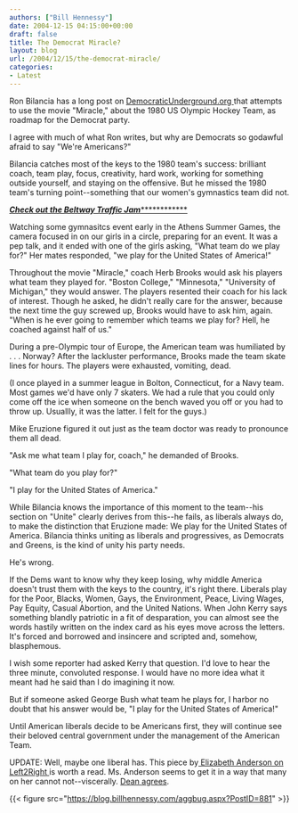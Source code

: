 ```yaml
---
authors: ["Bill Hennessy"]
date: 2004-12-15 04:15:00+00:00
draft: false
title: The Democrat Miracle?
layout: blog
url: /2004/12/15/the-democrat-miracle/
categories:
- Latest
---
```


Ron Bilancia has a long post on [DemocraticUnderground.org ](https://www.democraticunderground.com/articles/04/12/14_miracle.html)that attempts to use the movie "Miracle," about the 1980 US Olympic Hockey Team, as roadmap for the Democrat party.




I agree with much of what Ron writes, but why are Democrats so godawful afraid to say "We're Americans?"




Bilancia catches most of the keys to the 1980 team's success: brilliant coach, team play, focus, creativity, hard work, working for something outside yourself, and staying on the offensive. But he missed the 1980 team's turning point--something that our women's gymnastics team did not.




[*********Check out the Beltway Traffic Jam*********************](https://www.outsidethebeltway.com/archives/8458)




Watching some gymnasitcs event early in the Athens Summer Games, the camera focused in on our girls in a circle, preparing for an event. It was a pep talk, and it ended with one of the girls asking, "What team do we play for?" Her mates responded, "we play for the United States of America!"




Throughout the movie "Miracle," coach Herb Brooks would ask his players what team they played for. "Boston College," "Minnesota," "University of Michigan," they would answer. The players resented their coach for his lack of interest. Though he asked, he didn't really care for the answer, because the next time the guy screwed up, Brooks would have to ask him, again. "When is he ever going to remember which teams we play for? Hell, he coached against half of us."




During a pre-Olympic tour of Europe, the American team was humiliated by . . . Norway? After the lackluster performance, Brooks made the team skate lines for hours. The players were exhausted, vomiting, dead.




(I once played in a summer league in Bolton, Connecticut, for a Navy team. Most games we'd have only 7 skaters. We had a rule that you could only come off the ice when someone on the bench waved you off or you had to throw up. Usuallly, it was the latter. I felt for the guys.)




Mike Eruzione figured it out just as the team doctor was ready to pronounce them all dead.




"Ask me what team I play for, coach," he demanded of Brooks.




"What team do you play for?"




"I play for the United States of America."







While Bilancia knows the importance of this moment to the team--his section on "Unite" clearly derives from this--he fails, as liberals always do, to make the distinction that Eruzione made: We play for the United States of America. Bilancia thinks uniting as liberals and progressives, as Democrats and Greens, is the kind of unity his party needs.




He's wrong.




If the Dems want to know why they keep losing, why middle America doesn't trust them with the keys to the country, it's right there. Liberals play for the Poor, Blacks, Women, Gays, the Environment, Peace, Living Wages, Pay Equity, Casual Abortion, and the United Nations. When John Kerry says something blandly patriotic in a fit of desparation, you can almost see the words hastily written on the index card as his eyes move across the letters. It's forced and borrowed and insincere and scripted and, somehow, blasphemous.




I wish some reporter had asked Kerry that question. I'd love to hear the three minute, convoluted response. I would have no more idea what it meant had he said than I do imagining it now.




But if someone asked George Bush what team he plays for, I harbor no doubt that his answer would be, "I play for the United States of America!"




Until American liberals decide to be Americans first, they will continue see their beloved central government under the management of the American Team. 




UPDATE: Well, maybe one liberal has. This piece by[ Elizabeth Anderson on Left2Right ](https://left2right.typepad.com/main/2004/12/on_patriotism.html)is worth a read. Ms. Anderson seems to get it in a way that many on her cannot not--viscerally. [Dean agrees](https://www.deanesmay.com/posts/1102844706.shtml).

{{< figure src="https://blog.billhennessy.com/aggbug.aspx?PostID=881" >}}

